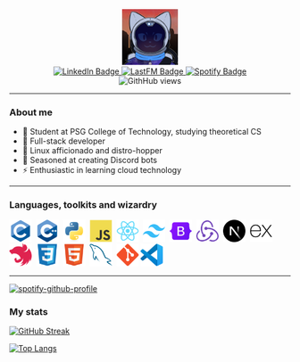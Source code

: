 <div id="header" align="center">
  <img src="feetlicks.png" width="100"/>
</div>
<div id="badges" align="center">
 <a href="https://linkedin.com/in/dineshveluswamy">
    <img src="https://img.shields.io/badge/LinkedIn-blue?style=for-the-badge&logo=linkedin&logoColor=white" alt="LinkedIn Badge"/>
  </a>
  <a href="https://last.fm/user/scaredyspacecat">
    <img src="https://img.shields.io/badge/Lastfm-red?style=for-the-badge&logo=lastfm&logoColor=white" alt="LastFM Badge"/>
  </a>
  <a href="https://open.spotify.com/user/ps8oys3cqn0kwyf5aofbbnr2p">
    <img src="https://img.shields.io/badge/Spotify-green?style=for-the-badge&logo=spotify&logoColor=white" alt="Spotify Badge"/>
  </a>
</div>
<div align="center">
  <img src="https://komarev.com/ghpvc/?username=thatcatfromspace&style=flat-square&color=blue" alt="GithHub views"/>
</div>

<hr> 

<h3> About me </h3>

- 🔭 Student at PSG College of Technology, studying theoretical CS
- 🌱 Full-stack developer 
- 🦅 Linux afficionado and distro-hopper
- 🤖 Seasoned at creating Discord bots
- ⚡ Enthusiastic in learning cloud technology

<hr>

<h3> Languages, toolkits and wizardry </h3>

<div>
  <img src="https://github.com/devicons/devicon/blob/master/icons/c/c-original.svg" title="C" alt="C" width="40" height="40"/>&nbsp;
  <img src="https://github.com/devicons/devicon/blob/master/icons/cplusplus/cplusplus-original.svg" title="C++" alt="C++" width="40" height="40"/>&nbsp;
  <img src="https://github.com/devicons/devicon/blob/master/icons/python/python-original.svg" title="Python" alt="Python" width="40" height="40"/>&nbsp;
   <img src="https://github.com/devicons/devicon/blob/master/icons/javascript/javascript-original.svg" title="JavaScript" alt="JavaScript" width="40" height="40"/>&nbsp;
  <img src="https://github.com/devicons/devicon/blob/master/icons/react/react-original.svg" title="React" alt="React" width="40" height="40"/>&nbsp;
<img src="https://github.com/devicons/devicon/blob/master/icons/tailwindcss/tailwindcss-plain.svg" title="TailwindCSS" alt="TailwindCSS" width="40" height="40"/>&nbsp;
  <img src="https://github.com/devicons/devicon/blob/master/icons/bootstrap/bootstrap-original.svg" title="Bootstrap" alt="Bootstrap" width="40" height="40"/>&nbsp;
  <img src="https://github.com/devicons/devicon/blob/master/icons/redux/redux-original.svg" title="Redux" alt="Redux " width="40" height="40"/>&nbsp;
  <img src="https://github.com/devicons/devicon/blob/master/icons/nextjs/nextjs-original.svg" title="Nextjs" alt="Nextjs" width="40" height="40"/>&nbsp;
  <img src="https://github.com/devicons/devicon/blob/master/icons/express/express-original.svg" title="Nextjs" alt="Nextjs" width="40" height="40"/>&nbsp;
  <img src="https://github.com/devicons/devicon/blob/master/icons/nestjs/nestjs-original.svg" title="Nestjs" alt="Nestjs" width="40" height="40"/>&nbsp;
  <img src="https://github.com/devicons/devicon/blob/master/icons/css3/css3-original.svg"  title="CSS3" alt="CSS" width="40" height="40"/>&nbsp;
  <img src="https://github.com/devicons/devicon/blob/master/icons/html5/html5-original.svg" title="HTML5" alt="HTML" width="40" height="40"/>&nbsp;
  <img src="https://github.com/devicons/devicon/blob/master/icons/mysql/mysql-original.svg" title="MySQL"  alt="MySQL" width="40" height="40"/>&nbsp;
  <img src="https://github.com/devicons/devicon/blob/master/icons/git/git-original.svg" title="Git" alt="Git" width="40" height="40"/>
  <img src="https://github.com/devicons/devicon/blob/master/icons/vscode/vscode-original.svg" title="VSCode" alt="VSCode" width="40" height="40"/>
</div>

<hr>

[![spotify-github-profile](https://spotify-github-profile.kittinanx.com/api/view?uid=ps8oys3cqn0kwyf5aofbbnr2p&cover_image=true&theme=natemoo-re&show_offline=true&background_color=121212&interchange=false&bar_color=ff8000&bar_color_cover=false)](https://spotify-github-profile.kittinanx.com/api/view?uid=ps8oys3cqn0kwyf5aofbbnr2p&redirect=true)

<h3> My stats </h3>

[![GitHub Streak](https://github-readme-streak-stats.herokuapp.com?user=thatcatfromspace&theme=dark)](https://git.io/streak-stats)

[![Top Langs](https://github-readme-stats.vercel.app/api/top-langs/?username=thatcatfromspace&layout=compact&theme=vision-friendly-dark)](https://github.com/anuraghazra/github-readme-stats)
